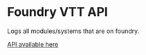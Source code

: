 # Foundry VTT API

Logs all modules/systems that are on foundry.

[API available here](FoundryAPI/tree/api)
